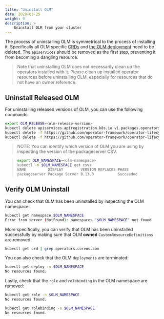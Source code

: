 ```yaml
---
title: "Uninstall OLM"
date: 2020-03-25
weight: 9
description: >
    Uninstall OLM from your cluster
---
```


The process of uninstalling OLM is symmetrical to the process of installing it. Specifically all OLM specific [CRDs](https://github.com/operator-framework/operator-lifecycle-manager/blob/master/deploy/upstream/quickstart/crds.yaml) and [the OLM deployment](https://github.com/operator-framework/operator-lifecycle-manager/blob/master/deploy/upstream/quickstart/olm.yaml) need to be deleted. The `apiservices` should be removed as the first step, preventing it from becoming a dangling resource.

>Note that uninstalling OLM does not necessarily clean up the operators installed with it. Please clean up installed operator resources before uninstalling OLM, especially for resources that do not have an owner reference.

## Uninstall Released OLM

For uninstalling released versions of OLM, you can use the following commands:

```bash
export OLM_RELEASE=<olm-release-version>
kubectl delete apiservices.apiregistration.k8s.io v1.packages.operators.coreos.com
kubectl delete -f https://github.com/operator-framework/operator-lifecycle-manager/releases/download/${OLM_RELEASE}/crds.yaml
kubectl delete -f https://github.com/operator-framework/operator-lifecycle-manager/releases/download/${OLM_RELEASE}/olm.yaml
```

> NOTE: You can identify which version of OLM you are using by inspecting the version of the packageserver CSV.

> ```bash
> export OLM_NAMESPACE=<olm-namespace>
> kubectl -n $OLM_NAMESPACE get csvs
> NAME          DISPLAY        VERSION REPLACES PHASE
> packageserver Package Server 0.13.0           Succeeded
> ```

## Verify OLM Uninstall

You can check that OLM has been uninstalled by inspecting the OLM namespace.

```bash
kubectl get namespace $OLM_NAMESPACE
Error from server (NotFound): namespaces "$OLM_NAMESPACE" not found
```

More specifically, you can verify that OLM has been uninstalled successfully by making sure that OLM **owned** `CustomResourceDefinitions` are removed:

```bash
kubectl get crd | grep operators.coreos.com
```

You can also check that the OLM `deployments` are terminated:

```bash
kubectl get deploy -n $OLM_NAMESPACE
No resources found.
```

Lastly, check that the `role` and `rolebinding` in the OLM namespace are removed:

```bash
kubectl get role -n $OLM_NAMESPACE
No resources found.
```

```bash
kubectl get rolebinding -n $OLM_NAMESPACE
No resources found.
```
